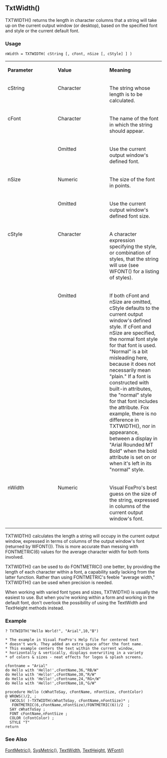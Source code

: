 ## TxtWidth()

TXTWIDTH() returns the length in character columns that a string will take up on the current output window (or desktop), based on the specified font and style or the current default font.

### Usage

```foxpro
nWidth = TXTWIDTH( cString [, cFont, nSize [, cStyle] ] )
```
<table>
<tr>
  <td width="32%" valign="top">
  <p><b>Parameter</b></p>
  </td>
  <td width="23%" valign="top">
  <p><b>Value</b></p>
  </td>
  <td width="45%" valign="top">
  <p><b>Meaning</b></p>
  </td>
 </tr>
<tr>
  <td width="32%" valign="top">
  <p>cString</p>
  </td>
  <td width="23%" valign="top">
  <p>Character</p>
  </td>
  <td width="45%" valign="top">
  <p>The string whose length is to be calculated.</p>
  </td>
 </tr>
<tr>
  <td width="32%" rowspan="2" valign="top">
  <p>cFont</p>
  </td>
  <td width="23%" valign="top">
  <p>Character</p>
  </td>
  <td width="45%" valign="top">
  <p>The name of the font in which the string should appear.</p>
  </td>
 </tr>
<tr>
  <td width="33%" valign="top">
  <p>Omitted</p>
  </td>
  <td width="67%" valign="top">
  <p>Use the current output window's defined font.</p>
  </td>
 </tr>
<tr>
  <td width="32%" rowspan="2" valign="top">
  <p>nSize</p>
  </td>
  <td width="23%" valign="top">
  <p>Numeric</p>
  </td>
  <td width="45%" valign="top">
  <p>The size of the font in points.</p>
  </td>
 </tr>
<tr>
  <td width="33%" valign="top">
  <p>Omitted</p>
  </td>
  <td width="67%" valign="top">
  <p>Use the current output window's defined font size.</p>
  </td>
 </tr>
<tr>
  <td width="32%" rowspan="2" valign="top">
  <p>cStyle</p>
  </td>
  <td width="23%" valign="top">
  <p>Character</p>
  </td>
  <td width="45%" valign="top">
  <p>A character expression specifying the style, or combination of styles, that the string will use (see WFONT() for a listing of styles).</p>
  </td>
 </tr>
<tr>
  <td width="33%" valign="top">
  <p>Omitted</p>
  </td>
  <td width="67%" valign="top">
  <p>If both cFont and nSize are omitted, cStyle defaults to the current output window's defined style. If cFont and nSize are specified, the normal font style for that font is used. &quot;Normal&quot; is a bit misleading here, because it does not necessarily mean &quot;plain.&quot; If a font is constructed with built-in attributes, the &quot;normal&quot; style for that font includes the attribute. Fox example, there is no difference in TXTWIDTH(), nor in appearance, between a display in &quot;Arial Rounded MT Bold&quot; when the bold attribute is set on or when it's left in its &quot;normal&quot; style. </p>
  </td>
 </tr>
<tr>
  <td width="32%" valign="top">
  <p>nWidth</p>
  </td>
  <td width="23%" valign="top">
  <p>Numeric</p>
  </td>
  <td width="45%" valign="top">
  <p>Visual FoxPro's best guess on the size of the string, expressed in columns of the current output window's font.</p>
  </td>
 </tr>
</table>

TXTWIDTH() calculates the length a string will occupy in the current output window, expressed in terms of columns of the output window's font (returned by WFONT()). This is more accurate than messing with FONTMETRIC(6) values for the average character width for both fonts involved. 

TXTWIDTH() can be used to do FONTMETRIC() one better, by providing the length of each character within a font, a capability sadly lacking from the latter function. Rather than using FONTMETRIC's feeble "average width," TXTWIDTH() can be used when precision is needed.

When working with varied font types and sizes, TXTWIDTH() is usually the easiest to use. But when you're working within a form and working in the default font, don't overlook the possibility of using the TextWidth and TextHeight methods instead.

### Example

```foxpro
? TXTWIDTH("Hello World!", "Arial",10,"B")

* The example in Visual FoxPro's Help file for centered text
* doesn't work. They added an extra space after the font name.
* This example centers the text within the current window,
* horizontally & vertically, displays overwriting in a variety
* of colors & sizes - neat effects for logos & splash screens.

cfontname = "Arial"
do Hello with 'Hello!',cFontName,36,"RB/W"
do Hello with 'Hello!',cFontName,30,"R/W"
do Hello with 'Hello!',cFontname,24,"RG+/W"
do Hello with 'Hello!',cFontName,18,"G/W"

procedure Hello (cWhatToSay, cFontName, nFontSize, cFontColor)
@ WROWS()/2, ;
  (WCOLS( )-TXTWIDTH(cWhatToSay, cFontName,nFontSize)* ;
   FONTMETRIC(6,cFontName,nFontSize)/FONTMETRIC(6))/2  ;
  SAY cWhatToSay ;
  FONT cFontName,nFontSize ;
  COLOR (cFontColor) ;
  STYLE "T"
return
```
### See Also

[FontMetric()](s4g182.md), [SysMetric()](s4g182.md), [TextWidth](s4g409.md), [TextHeight](s4g409.md), [WFont()](s4g259.md)